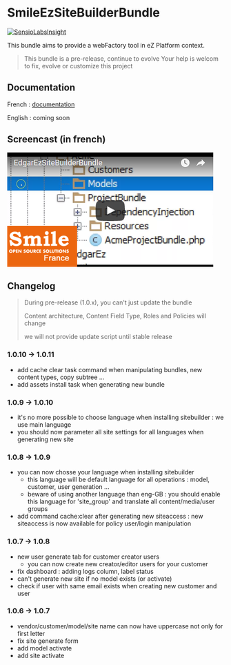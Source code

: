 # SmileEzSiteBuilderBundle

[![SensioLabsInsight](https://insight.sensiolabs.com/projects/6f66ce27-9b99-411c-a52b-d3fcc715684e/mini.png)](https://insight.sensiolabs.com/projects/6f66ce27-9b99-411c-a52b-d3fcc715684e)

This bundle aims to provide a webFactory tool in eZ Platform context.

> This bundle is a pre-release, continue to evolve
> Your help is welcom to fix, evolve or customize this project

## Documentation

French : [documentation](Resources/doc/fr/README.md)

English : coming soon
 
## Screencast (in french)

[![Screencast](/Resources/doc/images/screencast.png)](https://youtu.be/dh_zID7Lcss "Screencast")

## Changelog

> During pre-release (1.0.x), you can't just update the bundle
>
> Content architecture, Content Field Type, Roles and Policies will change
>
> we will not provide update script until stable release

### 1.0.10 -> 1.0.11

* add cache clear task command when manipulating bundles, new content types, copy subtree ...
* add assets install task when generating new bundle

### 1.0.9 -> 1.0.10

* it's no more possible to choose language when installing sitebuilder : we use main language
* you should now parameter all site settings for all languages when generating new site

### 1.0.8 -> 1.0.9

* you can now chosse your language when installing sitebuilder
  * this language will be default language for all operations : model, customer, user generation ...
  * beware of using another language than eng-GB : you should enable this language for 'site_group' and translate all content/media/user groups
* add command cache:clear after generating new siteaccess : new siteaccess is now available for policy user/login manipulation

### 1.0.7 -> 1.0.8

* new user generate tab for customer creator users
  * you can now create new creator/editor users for your customer
* fix dashboard : adding logs column, label status
* can't generate new site if no model exists (or activate)
* check if user with same email exists when creating new customer and user

### 1.0.6 -> 1.0.7

* vendor/customer/model/site name can now have uppercase not only for first letter
* fix site generate form
* add model activate
* add site activate

